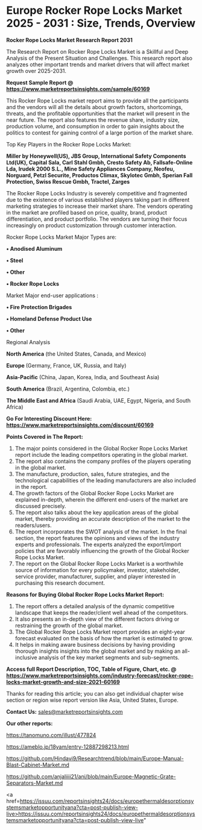 # Europe Rocker Rope Locks Market 2025 - 2031 : Size, Trends, Overview

<strong>Rocker Rope Locks Market Research Report 2031</strong>

The Research Report on Rocker Rope Locks Market is a Skillful and Deep Analysis of the Present Situation and Challenges. This research report also analyzes other important trends and market drivers that will affect market growth over 2025-2031.

<strong>Request Sample Report @ <a href=https://www.marketreportsinsights.com/sample/60169>https://www.marketreportsinsights.com/sample/60169</a></strong>

This Rocker Rope Locks market report aims to provide all the participants and the vendors will all the details about growth factors, shortcomings, threats, and the profitable opportunities that the market will present in the near future. The report also features the revenue share, industry size, production volume, and consumption in order to gain insights about the politics to contest for gaining control of a large portion of the market share.

Top Key Players in the Rocker Rope Locks Market:

<strong>Miller by Honeywell(US), JBS Group, International Safety Components Ltd(UK), Capital Sala, Carl Stahl Gmbh, Cresto Safety Ab, Fallsafe-Online Lda, Irudek 2000 S.L., Mine Safety Appliances Company, Neofeu, Norguard, Petzl Securite, Productos Climax, Skylotec Gmbh, Sperian Fall Protection, Swiss Rescue Gmbh, Tractel, Zarges</strong>

The Rocker Rope Locks Industry is severely competitive and fragmented due to the existence of various established players taking part in different marketing strategies to increase their market share. The vendors operating in the market are profiled based on price, quality, brand, product differentiation, and product portfolio. The vendors are turning their focus increasingly on product customization through customer interaction.

Rocker Rope Locks Market Major Types are:

<strong>• Anodised Aluminum

• Steel

• Other

• Rocker Rope Locks</strong>

Market Major end-user applications :

<strong>• Fire Protection Brigades

• Homeland Defense Product Use

• Other</strong>

Regional Analysis

</u><strong><b>North America</b></strong> (the United States, Canada, and Mexico)

<strong><b>Europe </b></strong>(Germany, France, UK, Russia, and Italy)

<strong><b>Asia-Pacific</b></strong> (China, Japan, Korea, India, and Southeast Asia)

<strong><b>South America</b></strong> (Brazil, Argentina, Colombia, etc.)

<strong><b>The Middle East and Africa</b></strong> (Saudi Arabia, UAE, Egypt, Nigeria, and South Africa)

<strong>Go For Interesting Discount Here: <a href=https://www.marketreportsinsights.com/discount/60169>https://www.marketreportsinsights.com/discount/60169</a></strong>

<strong>Points Covered in The Report:</strong>
<ol>
  <li>The major points considered in the Global Rocker Rope Locks Market report include the leading competitors operating in the global market.</li>
  <li>The report also contains the company profiles of the players operating in the global market.</li>
  <li>The manufacture, production, sales, future strategies, and the technological capabilities of the leading manufacturers are also included in the report.</li>
  <li>The growth factors of the Global Rocker Rope Locks Market are explained in-depth, wherein the different end-users of the market are discussed precisely.</li>
  <li>The report also talks about the key application areas of the global market, thereby providing an accurate description of the market to the readers/users.</li>
  <li>The report incorporates the SWOT analysis of the market. In the final section, the report features the opinions and views of the industry experts and professionals. The experts analyzed the export/import policies that are favorably influencing the growth of the Global Rocker Rope Locks Market.</li>
  <li>The report on the Global Rocker Rope Locks Market is a worthwhile source of information for every policymaker, investor, stakeholder, service provider, manufacturer, supplier, and player interested in purchasing this research document.</li>
</ol>
<strong>Reasons for Buying Global Rocker Rope Locks Market Report:</strong>

<ol>
  <li>The report offers a detailed analysis of the dynamic competitive landscape that keeps the reader/client well ahead of the competitors.</li>
  <li>It also presents an in-depth view of the different factors driving or restraining the growth of the global market.</li>
  <li>The Global Rocker Rope Locks Market report provides an eight-year forecast evaluated on the basis of how the market is estimated to grow.</li>
  <li>It helps in making aware business decisions by having providing thorough insights insights into the global market and by making an all-inclusive analysis of the key market segments and sub-segments.</li>
</ol>
<strong>Access full Report Description, TOC, Table of Figure, Chart, etc. @ <a href=https://www.marketreportsinsights.com/industry-forecast/rocker-rope-locks-market-growth-and-size-2021-60169>https://www.marketreportsinsights.com/industry-forecast/rocker-rope-locks-market-growth-and-size-2021-60169</a></strong>


Thanks for reading this article; you can also get individual chapter wise section or region wise report version like Asia, United States, Europe.

<strong>Contact Us:</strong>
sales@marketreportsinsights.com

<strong>Our other reports:</strong>

<a href=https://tanomuno.com/illust/477824>https://tanomuno.com/illust/477824</a>

<a href=https://ameblo.jp/18yam/entry-12887298213.html>https://ameblo.jp/18yam/entry-12887298213.html</a>

<a href=https://github.com/Hindavi9/Researchtrend/blob/main/Europe-Manual-Blast-Cabinet-Market.md>https://github.com/Hindavi9/Researchtrend/blob/main/Europe-Manual-Blast-Cabinet-Market.md</a>

<a href=https://github.com/anjaliiii21/ani/blob/main/Europe-Magnetic-Grate-Separators-Market.md>https://github.com/anjaliiii21/ani/blob/main/Europe-Magnetic-Grate-Separators-Market.md</a>

<a href=https://issuu.com/reportsinsights24/docs/europethermaldesorptionsystemsmarketopportunityana?cta=post-publish-view-live>https://issuu.com/reportsinsights24/docs/europethermaldesorptionsystemsmarketopportunityana?cta=post-publish-view-live</a>"
